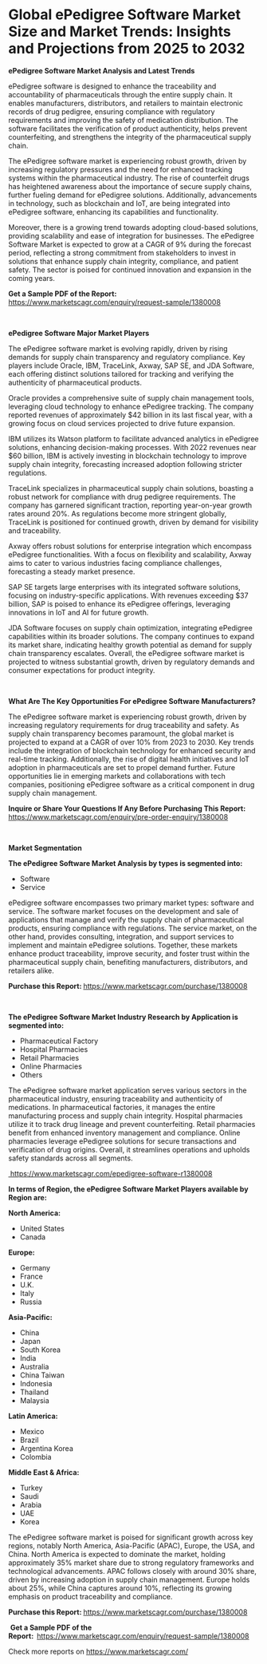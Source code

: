 <p><h1>Global ePedigree Software Market Size and Market Trends: Insights and Projections from 2025 to 2032</h1></p><p><strong>ePedigree Software Market Analysis and Latest Trends</strong></p>
<p><p>ePedigree software is designed to enhance the traceability and accountability of pharmaceuticals through the entire supply chain. It enables manufacturers, distributors, and retailers to maintain electronic records of drug pedigree, ensuring compliance with regulatory requirements and improving the safety of medication distribution. The software facilitates the verification of product authenticity, helps prevent counterfeiting, and strengthens the integrity of the pharmaceutical supply chain.</p><p>The ePedigree software market is experiencing robust growth, driven by increasing regulatory pressures and the need for enhanced tracking systems within the pharmaceutical industry. The rise of counterfeit drugs has heightened awareness about the importance of secure supply chains, further fueling demand for ePedigree solutions. Additionally, advancements in technology, such as blockchain and IoT, are being integrated into ePedigree software, enhancing its capabilities and functionality.</p><p>Moreover, there is a growing trend towards adopting cloud-based solutions, providing scalability and ease of integration for businesses. The ePedigree Software Market is expected to grow at a CAGR of 9% during the forecast period, reflecting a strong commitment from stakeholders to invest in solutions that enhance supply chain integrity, compliance, and patient safety. The sector is poised for continued innovation and expansion in the coming years.</p></p>
<p><strong>Get a Sample PDF of the Report:&nbsp;</strong> <a href="https://www.marketscagr.com/enquiry/request-sample/1380008?utm_campaign=2942&utm_medium=2&utm_source=Github&utm_content=ia&utm_term=11032025&utm_id=epedigree-software">https://www.marketscagr.com/enquiry/request-sample/1380008</a></p>
<p>&nbsp;</p>
<p><strong>ePedigree Software Major Market Players</strong></p>
<p><p>The ePedigree software market is evolving rapidly, driven by rising demands for supply chain transparency and regulatory compliance. Key players include Oracle, IBM, TraceLink, Axway, SAP SE, and JDA Software, each offering distinct solutions tailored for tracking and verifying the authenticity of pharmaceutical products.</p><p>Oracle provides a comprehensive suite of supply chain management tools, leveraging cloud technology to enhance ePedigree tracking. The company reported revenues of approximately $42 billion in its last fiscal year, with a growing focus on cloud services projected to drive future expansion.</p><p>IBM utilizes its Watson platform to facilitate advanced analytics in ePedigree solutions, enhancing decision-making processes. With 2022 revenues near $60 billion, IBM is actively investing in blockchain technology to improve supply chain integrity, forecasting increased adoption following stricter regulations.</p><p>TraceLink specializes in pharmaceutical supply chain solutions, boasting a robust network for compliance with drug pedigree requirements. The company has garnered significant traction, reporting year-on-year growth rates around 20%. As regulations become more stringent globally, TraceLink is positioned for continued growth, driven by demand for visibility and traceability.</p><p>Axway offers robust solutions for enterprise integration which encompass ePedigree functionalities. With a focus on flexibility and scalability, Axway aims to cater to various industries facing compliance challenges, forecasting a steady market presence.</p><p>SAP SE targets large enterprises with its integrated software solutions, focusing on industry-specific applications. With revenues exceeding $37 billion, SAP is poised to enhance its ePedigree offerings, leveraging innovations in IoT and AI for future growth.</p><p>JDA Software focuses on supply chain optimization, integrating ePedigree capabilities within its broader solutions. The company continues to expand its market share, indicating healthy growth potential as demand for supply chain transparency escalates. Overall, the ePedigree software market is projected to witness substantial growth, driven by regulatory demands and consumer expectations for product integrity.</p></p>
<p>&nbsp;</p>
<p><strong>What Are The Key Opportunities For ePedigree Software Manufacturers?</strong></p>
<p><p>The ePedigree software market is experiencing robust growth, driven by increasing regulatory requirements for drug traceability and safety. As supply chain transparency becomes paramount, the global market is projected to expand at a CAGR of over 10% from 2023 to 2030. Key trends include the integration of blockchain technology for enhanced security and real-time tracking. Additionally, the rise of digital health initiatives and IoT adoption in pharmaceuticals are set to propel demand further. Future opportunities lie in emerging markets and collaborations with tech companies, positioning ePedigree software as a critical component in drug supply chain management.</p></p>
<p><strong>Inquire or Share Your Questions If Any Before Purchasing This Report:</strong> <a href="https://www.marketscagr.com/enquiry/pre-order-enquiry/1380008?utm_campaign=2942&utm_medium=2&utm_source=Github&utm_content=ia&utm_term=11032025&utm_id=epedigree-software">https://www.marketscagr.com/enquiry/pre-order-enquiry/1380008</a></p>
<p>&nbsp;</p>
<p><strong>Market Segmentation</strong></p>
<p><strong>The ePedigree Software Market Analysis by types is segmented into:</strong></p>
<p><ul><li>Software</li><li>Service</li></ul></p>
<p><p>ePedigree software encompasses two primary market types: software and service. The software market focuses on the development and sale of applications that manage and verify the supply chain of pharmaceutical products, ensuring compliance with regulations. The service market, on the other hand, provides consulting, integration, and support services to implement and maintain ePedigree solutions. Together, these markets enhance product traceability, improve security, and foster trust within the pharmaceutical supply chain, benefiting manufacturers, distributors, and retailers alike.</p></p>
<p><strong>Purchase this Report:&nbsp;</strong><a href="https://www.marketscagr.com/purchase/1380008?utm_campaign=2942&utm_medium=2&utm_source=Github&utm_content=ia&utm_term=11032025&utm_id=epedigree-software">https://www.marketscagr.com/purchase/1380008</a></p>
<p>&nbsp;</p>
<p><strong>The ePedigree Software Market Industry Research by Application is segmented into:</strong></p>
<p><ul><li>Pharmaceutical Factory</li><li>Hospital Pharmacies</li><li>Retail Pharmacies</li><li>Online Pharmacies</li><li>Others</li></ul></p>
<p><p>The ePedigree software market application serves various sectors in the pharmaceutical industry, ensuring traceability and authenticity of medications. In pharmaceutical factories, it manages the entire manufacturing process and supply chain integrity. Hospital pharmacies utilize it to track drug lineage and prevent counterfeiting. Retail pharmacies benefit from enhanced inventory management and compliance. Online pharmacies leverage ePedigree solutions for secure transactions and verification of drug origins. Overall, it streamlines operations and upholds safety standards across all segments.</p></p>
<p><a href="https://www.marketscagr.com/epedigree-software-r1380008?utm_campaign=2942&utm_medium=2&utm_source=Github&utm_content=ia&utm_term=11032025&utm_id=epedigree-software">&nbsp;https://www.marketscagr.com/epedigree-software-r1380008</a></p>
<p><strong>In terms of Region, the ePedigree Software Market Players available by Region are:</strong></p>
<p>
    <p> <strong> North America: </strong>
        <ul>
            <li>United States</li>
            <li>Canada</li>
        </ul>
        </p> 
    <p> <strong> Europe: </strong>
        <ul>
            <li>Germany</li>
            <li>France</li>
            <li>U.K.</li>
            <li>Italy</li>
            <li>Russia</li>
        </ul>
        </p> 
    <p> <strong> Asia-Pacific: </strong>
        <ul>
            <li>China</li>
            <li>Japan</li>
            <li>South Korea</li>
            <li>India</li>
            <li>Australia</li>
            <li>China Taiwan</li>
            <li>Indonesia</li>
            <li>Thailand</li>
            <li>Malaysia</li>
        </ul>
        </p> 
    <p> <strong> Latin America: </strong>
        <ul>
            <li>Mexico</li>
            <li>Brazil</li>
            <li>Argentina Korea</li>
            <li>Colombia</li>
        </ul>
        </p> 
    <p> <strong> Middle East & Africa: </strong>
        <ul>
            <li>Turkey</li>
            <li>Saudi</li>
            <li>Arabia</li>
            <li>UAE</li>
            <li>Korea</li>
        </ul>
    </p>
    </p>
<p><p>The ePedigree software market is poised for significant growth across key regions, notably North America, Asia-Pacific (APAC), Europe, the USA, and China. North America is expected to dominate the market, holding approximately 35% market share due to strong regulatory frameworks and technological advancements. APAC follows closely with around 30% share, driven by increasing adoption in supply chain management. Europe holds about 25%, while China captures around 10%, reflecting its growing emphasis on product traceability and compliance.</p></p>
<p><strong>Purchase this Report: </strong><a href="https://www.marketscagr.com/purchase/1380008?utm_campaign=2942&utm_medium=2&utm_source=Github&utm_content=ia&utm_term=11032025&utm_id=epedigree-software">https://www.marketscagr.com/purchase/1380008</a></p>
<p>&nbsp;<strong>Get a Sample PDF of the Report:&nbsp;&nbsp;</strong><a href="https://www.marketscagr.com/enquiry/request-sample/1380008?utm_campaign=2942&utm_medium=2&utm_source=Github&utm_content=ia&utm_term=11032025&utm_id=epedigree-software">https://www.marketscagr.com/enquiry/request-sample/1380008</a></p>
<p><strong></strong></p>
<p>Check more reports on <a href="https://www.marketscagr.com/?utm_campaign=2942&utm_medium=2&utm_source=Github&utm_content=ia&utm_term=11032025&utm_id=epedigree-software">https://www.marketscagr.com/</a></p>